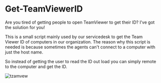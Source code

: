 # Get-TeamViewerID
Are you tired of getting people to open TeamViewer to get their ID? I've got the solution for you!

This is a small script mainly used by our servicedesk to get the Team Viewer ID of computers in our organization.
The reason why this script is needed is because sometimes the agents can't connect to a computer with just the host name.

So instead of getting the user to read the ID out load you can simply remote to the computer and get the ID.

![tzamvew](https://media1.giphy.com/media/fsQWEtuxOzFdhJJXYQ/giphy.gif)
